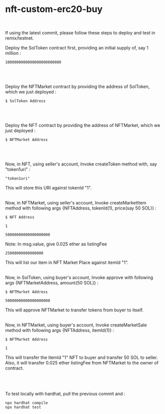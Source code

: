 # nft-custom-erc20-buy
<br />

If using the latest commit, please follow these steps to deploy and test in remix/testnet.

Deploy the SolToken contract first, providing an initial supply of, say 1 million :
```shell
1000000000000000000000000
```
<br />
<br />

Deploy the NFTMarket contract by providing the address of SolToken, which we just deployed : 
```shell
$ SolToken Address
```
<br />
<br />

Deploy the NFT contract by providing the address of NFTMarket, which we just deployed :
```shell
$ NFTMarket Address
```
<br />
<br />

Now, in NFT, using seller's account,
Invoke createToken method with, say "token1uri" :
```shell
"token1uri"
```
This will store this URI against tokenId "1".
<br />
<br />

Now, in NFTMarket, using seller's account,
Invoke createMarketItem method with following args {NFTAddress, tokenId(1), price(say 50 SOL)} :
```shell
$ NFT Address
```
```shell
1
```
```shell
50000000000000000000
```
Note: In msg.value, give 0.025 ether as listingFee 
```shell
25000000000000000
```
This will list our item in NFT Market Place against itemId "1".
<br />
<br />

Now, in SolToken, using buyer's account,
Invoke approve with following args {NFTMarketAddress, amount(50 SOL)} :
```shell
$ NFTMarket Address
```
```shell
50000000000000000000
```
This will approve NFTMarket to transfer tokens from buyer to itself.
<br />
<br />

Now, in NFTMarket, using buyer's account,
Invoke createMarketSale method with following args {NFTAddress, itemId(1)} :
```shell
$ NFTMarket Address
```
```shell
1
```
This will transfer the itemId "1" NFT to buyer and transfer 50 SOL to seller.
Also, it will transfer 0.025 ether listingFee from NFTMarket to the owner of contract.
<br />
<br />

<br />
<br />
To test locally with hardhat, pull the previous commit and :

```shell
npx hardhat compile
npx hardhat test
```
<br />
